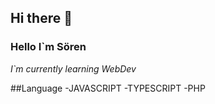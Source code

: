 ## Hi there 👋

### Hello I`m Sören 
_I`m currently learning WebDev_

##Language
-JAVASCRIPT
-TYPESCRIPT
-PHP
